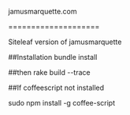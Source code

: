 jamusmarquette.com

====================

Siteleaf version of jamusmarquette

##Installation
   bundle install

##then 
   rake build --trace
   
##If coffeescript not installed 

   sudo npm install -g coffee-script
   